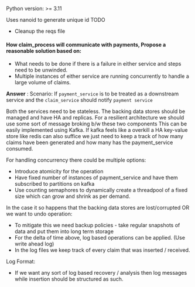 Python version: >= 3.11

Uses nanoid to generate unique id
TODO
- Cleanup the reqs file


#### How claim_process will communicate with payments, Propose a reasonable solution based on:
 - What needs to be done if there is a failure in either service and steps need to be unwinded.
 - Multiple instances of either service are running concurrently to handle a large volume of claims.

**Answer** :
Scenario: If `payment_service` is to be treated as a downstream service and the `claim_service` should notify 
`payment service` 

Both the services need to be stateless. The backing data stores should be managed and have HA and replicas.
For a resilient architecture we should use some sort of message broking b/w these two components
This can be easily implemented using Kafka. If kafka feels like a overkill a HA key-value store like redis can also suffice
we just need to keep a track of how many claims have been generated and how many has the payment_service consumed.

For handling concurrency there could be multiple options:
 - Introduce atomicity for the operation
 - Have fixed number of instances of payment_service and have them subscribed to partitions on kafka
 - Use counting semaphores to dynamically create a threadpool of a fixed size which can grow and shrink as per demand.

In the case it so happens that the backing data stores are lost/corrupted OR we want to undo operation:
- To mitigate this we need backup policies - take regular snapshots of data and put them into long term storage
- For the delta of time above, log based operations can be applied. (Use write ahead log)
- In the log files we keep track of every claim that was inserted / received.

Log Format:
- If we want any sort of log based recovery / analysis then log messages while insertion should be structured as such.
